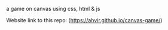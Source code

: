 a game on canvas using css, html & js

Website link to this repo:
(https://ahvir.github.io/canvas-game/)
